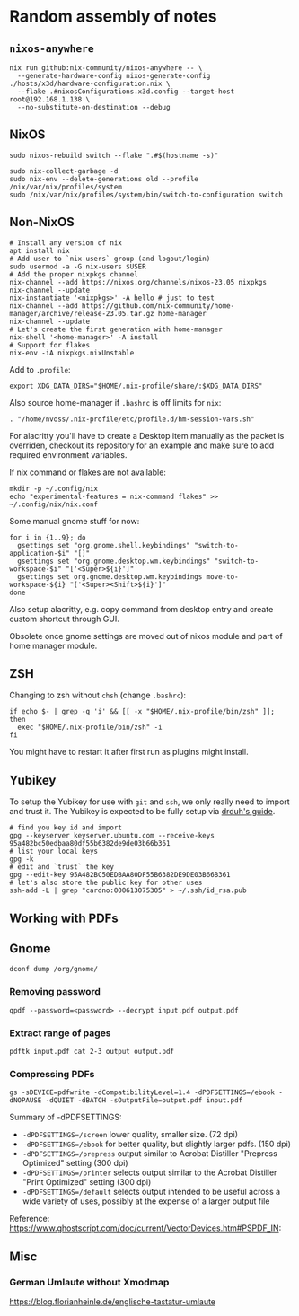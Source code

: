 # Random assembly of notes

## `nixos-anywhere`

```
nix run github:nix-community/nixos-anywhere -- \
  --generate-hardware-config nixos-generate-config ./hosts/x3d/hardware-configuration.nix \
  --flake .#nixosConfigurations.x3d.config --target-host root@192.168.1.138 \
  --no-substitute-on-destination --debug
```

## NixOS

```
sudo nixos-rebuild switch --flake ".#$(hostname -s)"
```

```
sudo nix-collect-garbage -d
sudo nix-env --delete-generations old --profile /nix/var/nix/profiles/system 
sudo /nix/var/nix/profiles/system/bin/switch-to-configuration switch
```


## Non-NixOS

```
# Install any version of nix
apt install nix
# Add user to `nix-users` group (and logout/login)
sudo usermod -a -G nix-users $USER
# Add the proper nixpkgs channel
nix-channel --add https://nixos.org/channels/nixos-23.05 nixpkgs
nix-channel --update
nix-instantiate '<nixpkgs>' -A hello # just to test
nix-channel --add https://github.com/nix-community/home-manager/archive/release-23.05.tar.gz home-manager
nix-channel --update
# Let's create the first generation with home-manager
nix-shell '<home-manager>' -A install
# Support for flakes
nix-env -iA nixpkgs.nixUnstable
```
Add to `.profile`:
```
export XDG_DATA_DIRS="$HOME/.nix-profile/share/:$XDG_DATA_DIRS"
```


Also source home-manager if `.bashrc` is off limits for `nix`:
```
. "/home/nvoss/.nix-profile/etc/profile.d/hm-session-vars.sh"
```

For alacritty you'll have to create a Desktop item manually as the packet is overriden, checkout its repository for an example and make sure to add required environment variables.

If nix command or flakes are not available:
```
mkdir -p ~/.config/nix
echo "experimental-features = nix-command flakes" >> ~/.config/nix/nix.conf
```

Some manual gnome stuff for now:
```
for i in {1..9}; do 
  gsettings set "org.gnome.shell.keybindings" "switch-to-application-$i" "[]"
  gsettings set "org.gnome.desktop.wm.keybindings" "switch-to-workspace-$i" "['<Super>${i}']"
  gsettings set org.gnome.desktop.wm.keybindings move-to-workspace-${i} "['<Super><Shift>${i}']"
done
```

Also setup alacritty, e.g. copy command from desktop entry and create custom shortcut through GUI.

Obsolete once gnome settings are moved out of nixos module and part of home manager module.

## ZSH

Changing to zsh without `chsh` (change `.bashrc`):
```
if echo $- | grep -q 'i' && [[ -x "$HOME/.nix-profile/bin/zsh" ]]; then
  exec "$HOME/.nix-profile/bin/zsh" -i
fi
```

You might have to restart it after first run as plugins might install.


## Yubikey

To setup the Yubikey for use with `git` and `ssh`, we only really need to import and trust it. The Yubikey is expected to be fully setup via [drduh's guide](https://github.com/drduh/YubiKey-Guide).
```
# find you key id and import
gpg --keyserver keyserver.ubuntu.com --receive-keys 95a482bc50edbaa80df55b6382de9de03b66b361
# list your local keys
gpg -k
# edit and `trust` the key
gpg --edit-key 95A482BC50EDBAA80DF55B6382DE9DE03B66B361
# let's also store the public key for other uses
ssh-add -L | grep "cardno:000613075305" > ~/.ssh/id_rsa.pub
```

## Working with PDFs

## Gnome

`dconf dump /org/gnome/`

### Removing password

```
qpdf --password=<password> --decrypt input.pdf output.pdf
```

### Extract range of pages

```
pdftk input.pdf cat 2-3 output output.pdf
```

### Compressing PDFs

```
gs -sDEVICE=pdfwrite -dCompatibilityLevel=1.4 -dPDFSETTINGS=/ebook -dNOPAUSE -dQUIET -dBATCH -sOutputFile=output.pdf input.pdf
```

Summary of -dPDFSETTINGS:

* `-dPDFSETTINGS=/screen` lower quality, smaller size. (72 dpi)
* `-dPDFSETTINGS=/ebook` for better quality, but slightly larger pdfs. (150 dpi)
* `-dPDFSETTINGS=/prepress` output similar to Acrobat Distiller "Prepress Optimized" setting (300 dpi)
* `-dPDFSETTINGS=/printer` selects output similar to the Acrobat Distiller "Print Optimized" setting (300 dpi)
* `-dPDFSETTINGS=/default` selects output intended to be useful across a wide variety of uses, possibly at the expense of a larger output file

Reference: https://www.ghostscript.com/doc/current/VectorDevices.htm#PSPDF_IN:


## Misc

### German Umlaute without Xmodmap

https://blog.florianheinle.de/englische-tastatur-umlaute

